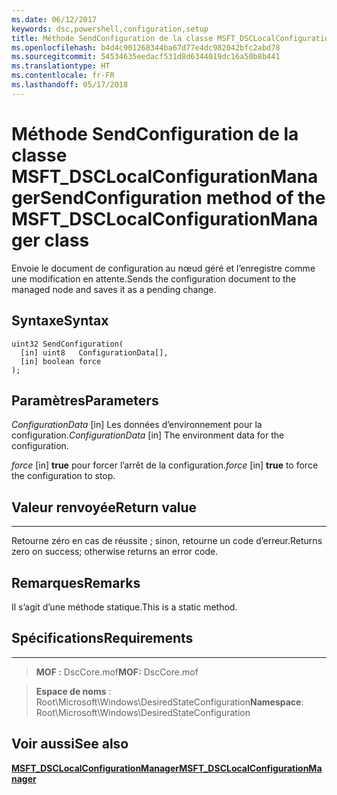 ```yaml
---
ms.date: 06/12/2017
keywords: dsc,powershell,configuration,setup
title: Méthode SendConfiguration de la classe MSFT_DSCLocalConfigurationManager
ms.openlocfilehash: b4d4c901268344ba67d77e4dc982042bfc2abd78
ms.sourcegitcommit: 54534635eedacf531d8d6344019dc16a50b8b441
ms.translationtype: HT
ms.contentlocale: fr-FR
ms.lasthandoff: 05/17/2018
---
```

# <a name="sendconfiguration-method-of-the-msftdsclocalconfigurationmanager-class"></a><span data-ttu-id="75fe4-103">Méthode SendConfiguration de la classe MSFT_DSCLocalConfigurationManager</span><span class="sxs-lookup"><span data-stu-id="75fe4-103">SendConfiguration method of the MSFT_DSCLocalConfigurationManager class</span></span>

<span data-ttu-id="75fe4-104">Envoie le document de configuration au nœud géré et l’enregistre comme une modification en attente.</span><span class="sxs-lookup"><span data-stu-id="75fe4-104">Sends the configuration document to the managed node and saves it as a pending change.</span></span>

<a name="syntax"></a><span data-ttu-id="75fe4-105">Syntaxe</span><span class="sxs-lookup"><span data-stu-id="75fe4-105">Syntax</span></span>
------

```mof
uint32 SendConfiguration(
  [in] uint8   ConfigurationData[],
  [in] boolean force
);
```

<a name="parameters"></a><span data-ttu-id="75fe4-106">Paramètres</span><span class="sxs-lookup"><span data-stu-id="75fe4-106">Parameters</span></span>
----------

<span data-ttu-id="75fe4-107">*ConfigurationData* \[in\] Les données d’environnement pour la configuration.</span><span class="sxs-lookup"><span data-stu-id="75fe4-107">*ConfigurationData* \[in\] The environment data for the configuration.</span></span>

<span data-ttu-id="75fe4-108">*force* \[in\] **true** pour forcer l’arrêt de la configuration.</span><span class="sxs-lookup"><span data-stu-id="75fe4-108">*force* \[in\] **true** to force the configuration to stop.</span></span>

## <a name="return-value"></a><span data-ttu-id="75fe4-109">Valeur renvoyée</span><span class="sxs-lookup"><span data-stu-id="75fe4-109">Return value</span></span>
------------

<span data-ttu-id="75fe4-110">Retourne zéro en cas de réussite ; sinon, retourne un code d’erreur.</span><span class="sxs-lookup"><span data-stu-id="75fe4-110">Returns zero on success; otherwise returns an error code.</span></span>

## <a name="remarks"></a><span data-ttu-id="75fe4-111">Remarques</span><span class="sxs-lookup"><span data-stu-id="75fe4-111">Remarks</span></span>

<span data-ttu-id="75fe4-112">Il s’agit d’une méthode statique.</span><span class="sxs-lookup"><span data-stu-id="75fe4-112">This is a static method.</span></span>

## <a name="requirements"></a><span data-ttu-id="75fe4-113">Spécifications</span><span class="sxs-lookup"><span data-stu-id="75fe4-113">Requirements</span></span>
------------
><span data-ttu-id="75fe4-114">**MOF :** DscCore.mof</span><span class="sxs-lookup"><span data-stu-id="75fe4-114">**MOF:** DscCore.mof</span></span>

><span data-ttu-id="75fe4-115">**Espace de noms** : Root\Microsoft\Windows\DesiredStateConfiguration</span><span class="sxs-lookup"><span data-stu-id="75fe4-115">**Namespace**: Root\Microsoft\Windows\DesiredStateConfiguration</span></span>


## <a name="see-also"></a><span data-ttu-id="75fe4-116">Voir aussi</span><span class="sxs-lookup"><span data-stu-id="75fe4-116">See also</span></span>


[<span data-ttu-id="75fe4-117">**MSFT_DSCLocalConfigurationManager**</span><span class="sxs-lookup"><span data-stu-id="75fe4-117">**MSFT_DSCLocalConfigurationManager**</span></span>](msft-dsclocalconfigurationmanager.md)
